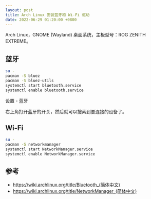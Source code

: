 ```yaml
---
layout: post
title: Arch Linux 安装蓝牙和 Wi-Fi 驱动
date: 2022-06-29 01:20:00 +0800
---
```


Arch Linux，GNOME (Wayland) 桌面系统，主板型号：ROG ZENITH EXTREME。

## 蓝牙

```bash
su -
pacman -S bluez
pacman -S bluez-utils
systemctl start bluetooth.service
systemctl enable bluetooth.service
```

设置 - 蓝牙

右上角打开蓝牙的开关，然后就可以搜索到要连接的设备了。

## Wi-Fi

```bash
su -
pacman -S networkmanager
systemctl start NetworkManager.service
systemctl enable NetworkManager.service
```

## 参考

- <https://wiki.archlinux.org/title/Bluetooth_(简体中文)>
- <https://wiki.archlinux.org/title/NetworkManager_(简体中文)>

